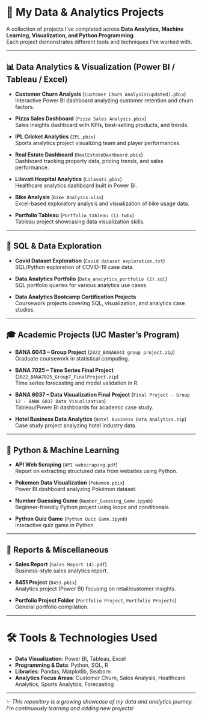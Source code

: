 # 📂 My Data & Analytics Projects

A collection of projects I’ve completed across **Data Analytics, Machine Learning, Visualization, and Python Programming**.  
Each project demonstrates different tools and techniques I’ve worked with.

---

## 📊 Data Analytics & Visualization (Power BI / Tableau / Excel)

- **Customer Churn Analysis** (`Customer Churn Analysis(updated).pbix`)  
  Interactive Power BI dashboard analyzing customer retention and churn factors.  

- **Pizza Sales Dashboard** (`Pizza Sales Analysis.pbix`)  
  Sales insights dashboard with KPIs, best-selling products, and trends.  

- **IPL Cricket Analytics** (`IPL.pbix`)  
  Sports analytics project visualizing team and player performances.  

- **Real Estate Dashboard** (`RealEstateDashboard.pbix`)  
  Dashboard tracking property data, pricing trends, and sales performance.  

- **Lilavati Hospital Analytics** (`Lilavati.pbix`)  
  Healthcare analytics dashboard built in Power BI.  

- **Bike Analysis** (`Bike Analysis.xlsx`)  
  Excel-based exploratory analysis and visualization of bike usage data.  

- **Portfolio Tableau** (`Portfolio_tableau (1).twbx`)  
  Tableau project showcasing data visualization skills.  

---

## 🧮 SQL & Data Exploration

- **Covid Dataset Exploration** (`Covid dataset exploration.txt`)  
  SQL/Python exploration of COVID-19 case data.  

- **Data Analytics Portfolio** (`Data_analytics_portfolio (2).sql`)  
  SQL portfolio queries for various analytics use cases.  

- **Data Analytics Bootcamp Certification Projects**  
  Coursework projects covering SQL, visualization, and analytics case studies.  

---

## 🎓 Academic Projects (UC Master’s Program)

- **BANA 6043 – Group Project** (`2022_BANA6043 group project.zip`)  
  Graduate coursework in statistical computing.  

- **BANA 7025 – Time Series Final Project** (`2022_BANA7025_Group7_FinalProject.zip`)  
  Time series forecasting and model validation in R.  

- **BANA 6037 – Data Visualization Final Project** (`Final Project - Group 12 - BANA 6037 Data Visualization`)  
  Tableau/Power BI dashboards for academic case study.  

- **Hotel Business Data Analytics** (`Hotel Business Data Analytics.zip`)  
  Case study project analyzing hotel industry data.  

---

## 🤖 Python & Machine Learning

- **API Web Scraping** (`API webscraping.pdf`)  
  Report on extracting structured data from websites using Python.  

- **Pokemon Data Visualization** (`Pokemon.pbix`)  
  Power BI dashboard analyzing Pokémon dataset.  

- **Number Guessing Game** (`Number_Guessing_Game.ipynb`)  
  Beginner-friendly Python project using loops and conditionals.  

- **Python Quiz Game** (`Python Quiz Game.ipynb`)  
  Interactive quiz game in Python.  

---

## 📑 Reports & Miscellaneous

- **Sales Report** (`Sales Report (4).pdf`)  
  Business-style sales analytics report.  

- **8451 Project** (`8451.pbix`)  
  Analytics project (Power BI) focusing on retail/customer insights.  

- **Portfolio Project Folder** (`Portfolio Project`, `Portfolio Projects`)  
  General portfolio compilation.  

---

# 🛠️ Tools & Technologies Used
- **Data Visualization**: Power BI, Tableau, Excel  
- **Programming & Data**: Python, SQL, R  
- **Libraries**: Pandas, Matplotlib, Seaborn  
- **Analytics Focus Areas**: Customer Churn, Sales Analysis, Healthcare Analytics, Sports Analytics, Forecasting  

---

✨ *This repository is a growing showcase of my data and analytics journey. I’m continuously learning and adding new projects!*
